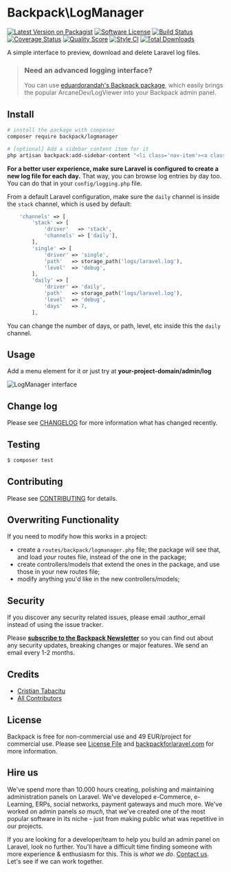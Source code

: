 # Backpack\LogManager

[![Latest Version on Packagist](https://img.shields.io/packagist/v/backpack/logmanager.svg?style=flat-square)](https://packagist.org/packages/backpack/logmanager)
[![Software License](https://img.shields.io/badge/license-MIT-brightgreen.svg?style=flat-square)](LICENSE.md)
[![Build Status](https://img.shields.io/travis/laravel-backpack/logmanager/master.svg?style=flat-square)](https://travis-ci.org/laravel-backpack/logmanager)
[![Coverage Status](https://img.shields.io/scrutinizer/coverage/g/laravel-backpack/logmanager.svg?style=flat-square)](https://scrutinizer-ci.com/g/laravel-backpack/logmanager/code-structure)
[![Quality Score](https://img.shields.io/scrutinizer/g/laravel-backpack/logmanager.svg?style=flat-square)](https://scrutinizer-ci.com/g/laravel-backpack/logmanager)
[![Style CI](https://styleci.io/repos/52886512/shield)](https://styleci.io/repos/52886512)
[![Total Downloads](https://img.shields.io/packagist/dt/backpack/logmanager.svg?style=flat-square)](https://packagist.org/packages/backpack/crud)

A simple interface to preview, download and delete Laravel log files.


> ### Need an advanced logging interface?
> You can use [eduardorandah's Backpack package](https://github.com/eduardoarandah/backpacklogviewer), which easily brings the popular ArcaneDev/LogViewer into your Backpack admin panel.

## Install

``` bash
# install the package with composer
composer require backpack/logmanager

# [optional] Add a sidebar_content item for it
php artisan backpack:add-sidebar-content "<li class='nav-item'><a class='nav-link' href='{{ backpack_url('log') }}'><i class='nav-icon la la-terminal'></i> Logs</a></li>"
```

**For a better user experience, make sure Laravel is configured to create a new log file for each day.** That way, you can browse log entries by day too. You can do that in your ```config/logging.php``` file. 

From a default Laravel configuration, make sure the ```daily``` channel is inside the ```stack``` channel, which is used by default:

```php
    'channels' => [
        'stack' => [
            'driver'   => 'stack',
            'channels' => ['daily'],
        ],
        'single' => [
            'driver' => 'single',
            'path'   => storage_path('logs/laravel.log'),
            'level'  => 'debug',
        ],
        'daily' => [
            'driver' => 'daily',
            'path'   => storage_path('logs/laravel.log'),
            'level'  => 'debug',
            'days'   => 7,
        ],
```

You can change the number of days, or path, level, etc inside this the ```daily``` channel.


## Usage

Add a menu element for it or just try at **your-project-domain/admin/log**

![LogManager interface](https://backpackforlaravel.com/uploads/screenshots/log_list.png)

## Change log

Please see [CHANGELOG](CHANGELOG.md) for more information what has changed recently.

## Testing

``` bash
$ composer test
```

## Contributing

Please see [CONTRIBUTING](CONTRIBUTING.md) for details.

## Overwriting Functionality

If you need to modify how this works in a project: 
- create a ```routes/backpack/logmanager.php``` file; the package will see that, and load _your_ routes file, instead of the one in the package; 
- create controllers/models that extend the ones in the package, and use those in your new routes file;
- modify anything you'd like in the new controllers/models;

## Security

If you discover any security related issues, please email :author_email instead of using the issue tracker.

Please **[subscribe to the Backpack Newsletter](http://backpackforlaravel.com/newsletter)** so you can find out about any security updates, breaking changes or major features. We send an email every 1-2 months.

## Credits

- [Cristian Tabacitu](https://tabacitu.ro)
- [All Contributors](../../contributors)

## License

Backpack is free for non-commercial use and 49 EUR/project for commercial use. Please see [License File](LICENSE.md) and [backpackforlaravel.com](https://backpackforlaravel.com/#pricing) for more information.

## Hire us

We've spend more than 10.000 hours creating, polishing and maintaining administration panels on Laravel. We've developed e-Commerce, e-Learning, ERPs, social networks, payment gateways and much more. We've worked on admin panels _so much_, that we've created one of the most popular software in its niche - just from making public what was repetitive in our projects.

If you are looking for a developer/team to help you build an admin panel on Laravel, look no further. You'll have a difficult time finding someone with more experience & enthusiasm for this. This is _what we do_. [Contact us](https://backpackforlaravel.com/need-freelancer-or-development-team). Let's see if we can work together.

